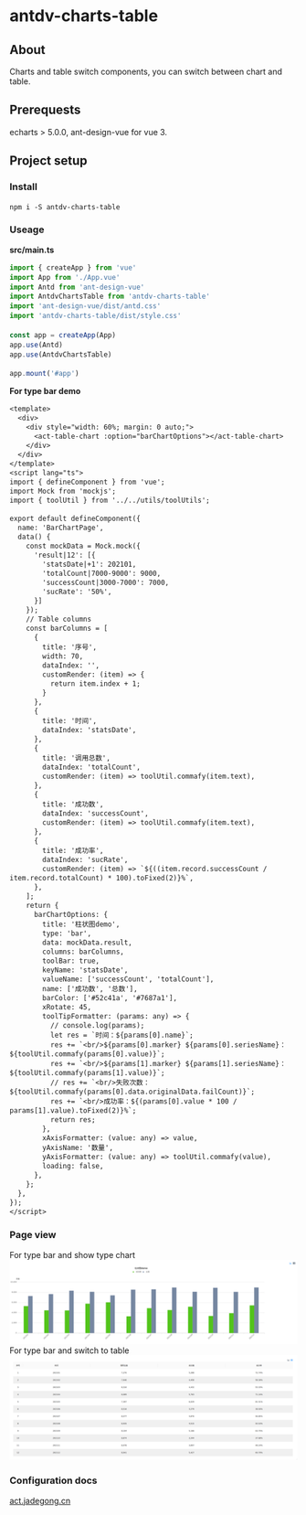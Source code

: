 # antdv-charts-table

## About
Charts and table switch components, you can switch between chart and table.

## Prerequests

echarts > 5.0.0, ant-design-vue for vue 3.

## Project setup

### Install
```
npm i -S antdv-charts-table
```

### Useage
**src/main.ts**
```typescript
import { createApp } from 'vue'
import App from './App.vue'
import Antd from 'ant-design-vue'
import AntdvChartsTable from 'antdv-charts-table'
import 'ant-design-vue/dist/antd.css'
import 'antdv-charts-table/dist/style.css'

const app = createApp(App)
app.use(Antd)
app.use(AntdvChartsTable)

app.mount('#app')
```

**For type bar demo**
```vue
<template>
  <div>
    <div style="width: 60%; margin: 0 auto;">
      <act-table-chart :option="barChartOptions"></act-table-chart>
    </div>
  </div>
</template>
<script lang="ts">
import { defineComponent } from 'vue';
import Mock from 'mockjs';
import { toolUtil } from '../../utils/toolUtils';

export default defineComponent({
  name: 'BarChartPage',
  data() {
    const mockData = Mock.mock({
      'result|12': [{
        'statsDate|+1': 202101,
        'totalCount|7000-9000': 9000,
        'successCount|3000-7000': 7000,
        'sucRate': '50%',
      }]
    });
    // Table columns
    const barColumns = [
      {
        title: '序号',
        width: 70,
        dataIndex: '',
        customRender: (item) => {
          return item.index + 1;
        }
      },
      {
        title: '时间',
        dataIndex: 'statsDate',
      },
      {
        title: '调用总数',
        dataIndex: 'totalCount',
        customRender: (item) => toolUtil.commafy(item.text),
      },
      {
        title: '成功数',
        dataIndex: 'successCount',
        customRender: (item) => toolUtil.commafy(item.text),
      },
      {
        title: '成功率',
        dataIndex: 'sucRate',
        customRender: (item) => `${((item.record.successCount / item.record.totalCount) * 100).toFixed(2)}%`,
      },
    ];
    return {
      barChartOptions: {
        title: '柱状图demo',
        type: 'bar',
        data: mockData.result,
        columns: barColumns,
        toolBar: true,
        keyName: 'statsDate',
        valueName: ['successCount', 'totalCount'],
        name: ['成功数', '总数'],
        barColor: ['#52c41a', '#7687a1'],
        xRotate: 45,
        toolTipFormatter: (params: any) => {
          // console.log(params);
          let res = `时间：${params[0].name}`;
          res += `<br/>${params[0].marker} ${params[0].seriesName}：${toolUtil.commafy(params[0].value)}`;
          res += `<br/>${params[1].marker} ${params[1].seriesName}：${toolUtil.commafy(params[1].value)}`;
          // res += `<br/>失败次数：${toolUtil.commafy(params[0].data.originalData.failCount)}`;
          res += `<br/>成功率：${(params[0].value * 100 / params[1].value).toFixed(2)}%`;
          return res;
        },
        xAxisFormatter: (value: any) => value,
        yAxisName: '数量',
        yAxisFormatter: (value: any) => toolUtil.commafy(value),
        loading: false,
      },
    };
  },
});
</script>
```

### Page view
For type bar and show type chart
![](https://raw.githubusercontent.com/jadegong/antdv-charts-table/master/Screenshot_act_bardemo_chart_2023-01-19_12-20-31.png)
For type bar and switch to table
![](https://raw.githubusercontent.com/jadegong/antdv-charts-table/master/Screenshot_act_bardemo_table_2023-01-19_12-22-31.png)

### Configuration docs
[act.jadegong.cn](http://act.jadegong.cn)
